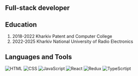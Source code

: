 ## Full-stack developer

## Education
1. 2018-2022 Kharkiv Patent and Computer College
2. 2022-2025 Kharkiv National University of Radio Electronics

## Languages and Tools
![HTML](https://img.shields.io/badge/-HTML-333444?style=for-the-badge&logo=HTML5)
![CSS](https://img.shields.io/badge/-CSS-333444?style=for-the-badge&logo=CSS3)
![JavaScript](https://img.shields.io/badge/-JavaScript-333444?style=for-the-badge&logo=JavaScript)
![React](https://img.shields.io/badge/-React-333444?style=for-the-badge&logo=React)
![Redux](https://img.shields.io/badge/-Redux-333444?style=for-the-badge&logo=Redux)
![TypeScrtipt](https://img.shields.io/badge/-TypeScript-333444?style=for-the-badge&logo=TypeScript)
